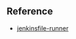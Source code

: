 ## Reference

- [jenkinsfile-runner](https://github.com/jenkinsci/jenkinsfile-runner/blob/main/docs/using/EXTENDING_DOCKER.adoc)
